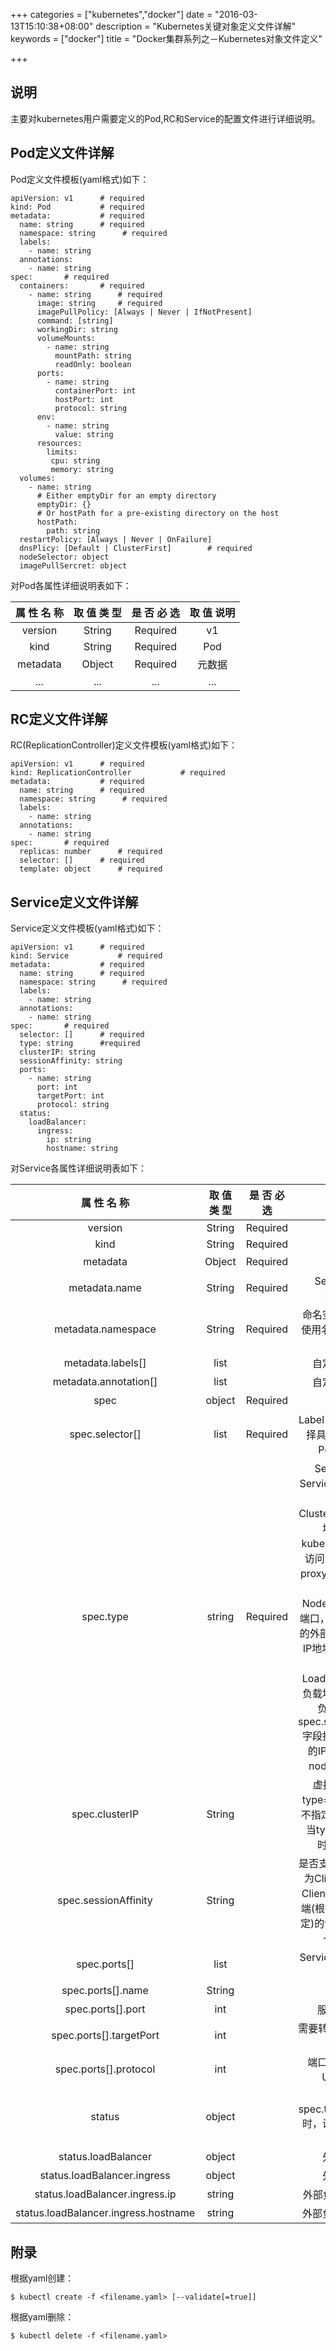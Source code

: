 +++
categories = ["kubernetes","docker"]
date = "2016-03-13T15:10:38+08:00"
description = "Kubernetes关键对象定义文件详解"
keywords = ["docker"]
title = "Docker集群系列之－Kubernetes对象文件定义"

+++

## 说明
主要对kubernetes用户需要定义的Pod,RC和Service的配置文件进行详细说明。

## Pod定义文件详解
Pod定义文件模板(yaml格式)如下：
```
apiVersion: v1      # required
kind: Pod           # required
metadata:           # required
  name: string      # required
  namespace: string      # required
  labels:
    - name: string
  annotations:
    - name: string
spec:       # required
  containers:       # required
    - name: string      # required
      image: string     # required
      imagePullPolicy: [Always | Never | IfNotPresent]
      command: [string]
      workingDir: string
      volumeMounts:
        - name: string
          mountPath: string
          readOnly: boolean
      ports:
        - name: string
          containerPort: int
          hostPort: int
          protocol: string
      env:
        - name: string
          value: string
      resources:
        limits:
         cpu: string
         memory: string
  volumes:
    - name: string
      # Either emptyDir for an empty directory
      emptyDir: {}
      # Or hostPath for a pre-existing directory on the host
      hostPath:
        path: string
  restartPolicy: [Always | Never | OnFailure]
  dnsPlicy: [Default | ClusterFirst]        # required
  nodeSelector: object
  imagePullSercret: object
```
对Pod各属性详细说明表如下：

| 属 性 名 称 | 取 值 类 型 | 是 否 必 选  | 取 值 说明 |
| :-------------: | :-------------: | :-----: | :----: |
| version | String | Required | v1 |
| kind | String | Required | Pod |
| metadata | Object | Required | 元数据 |
| ... | ... | ... | ... |

## RC定义文件详解
RC(ReplicationController)定义文件模板(yaml格式)如下：
```
apiVersion: v1      # required
kind: ReplicationController           # required
metadata:           # required
  name: string      # required
  namespace: string      # required
  labels:
    - name: string
  annotations:
    - name: string
spec:       # required
  replicas: number      # required
  selector: []      # required
  template: object      # required
```

## Service定义文件详解
Service定义文件模板(yaml格式)如下：
```
apiVersion: v1      # required
kind: Service           # required
metadata:           # required
  name: string      # required
  namespace: string      # required
  labels:
    - name: string
  annotations:
    - name: string
spec:       # required
  selector: []      # required
  type: string      #required
  clusterIP: string
  sessionAffinity: string
  ports:
    - name: string
      port: int
      targetPort: int
      protocol: string
  status:
    loadBalancer:
      ingress:
        ip: string
        hostname: string
```
对Service各属性详细说明表如下：

| 属 性 名 称 | 取 值 类 型 | 是 否 必 选  | 取 值 说明 |
| :-------------: | :-------------: | :-----: | :----: |
| version | String | Required | v1 |
| kind | String | Required | Pod |
| metadata | Object | Required | 元数据 |
| metadata.name | String | Required | Service名称，符合RFC1035规范 |
| metadata.namespace | String | Required | 命名空间，不指定时系统使用名为"default"的命名空间 |
| metadata.labels[] | list |  | 自定义标签属性列表 |
| metadata.annotation[] | list |  | 自定义注解属性列表 |
| spec | object | Required | 详细描述 |
| spec.selector[] | list | Required | Label Selector配置，将选择具有指定label标签的Pod作为管理范围 |
| spec.type | string | Required | Service类型，指定Service访问方式，默认为ClusterIP。<br>ClusterIP: 虚拟的服务IP地址，该地址用户kubernetes集群内部Pod访问，在Node上kube-proxy通过设置的iptables规则进行转发;<br>NodePort: 使用宿主机的端口，使能够访问各Node的外部客户端通过Node的IP地址和端口号就能访问服务;<br>LoadBalancer: 使用外接负载均衡器完成到服务的负载分发，需要在spec.status.loadBalancer字段指定外部负载均衡器的IP地址，并同时定义nodePort和clusterIP. |
| spec.clusterIP | String |  | 虚拟服务IP地址，当type=ClusterIP时，如果不指定，则系统自动分配;当type=LoadBalancer时，则需要指定。 |
| spec.sessionAffinity | String |  | 是否支持Session，可选值为ClientIP，默认为空。<br>ClientIP: 表示同一个客户端(根据客户端的IP地址决定)的访问请求都转发到同一个后端Pod。 |
| spec.ports[] | list |  | Service需要暴露的端口号列表 |
| spec.ports[].name | String |  | 端口名称 |
| spec.ports[].port | int |  | 服务监听的端口号 |
| spec.ports[].targetPort | int |  | 需要转发到后端Pod的端口号 |
| spec.ports[].protocol | int |  | 端口协议，支持TCP和UDP，默认TCP |
| status | object |  | 当spec.type=LoadBalancer时，设置外部负载均衡器的地址 |
| status.loadBalancer | object |  | 外部负载均衡器 |
| status.loadBalancer.ingress | object |  | 外部负载均衡器 |
| status.loadBalancer.ingress.ip | string |  | 外部负载均衡器的IP地址 |
| status.loadBalancer.ingress.hostname | string |  | 外部负载均衡器的主机名 |

## 附录
根据yaml创建：
```
$ kubectl create -f <filename.yaml> [--validate[=true]]
```
根据yaml删除：
```
$ kubectl delete -f <filename.yaml>
```